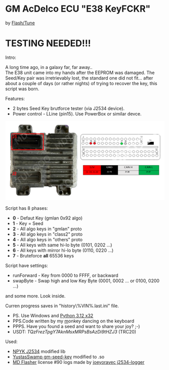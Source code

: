 # GM AcDelco ECU "E38 KeyFCKR"

by [Flash/Tune](https://t.me/obd2help)

# **TESTING NEEDED!!!**


Intro:

A long time ago,
in a galaxy far, far away..  
The E38 unit came into my hands after the EEPROM was damaged. The Seed/Key pair was irretrievably lost, the standard one did not fit...  after about a couple of days (or rather nights) of trying to recover the key, this script was born.



Features:
- 2 bytes Seed Key brutforce tester (via J2534 device).
- Power control - LLine (pin15). Use PowerBox or similar devce.


![AcDelco E38 Pinout](img/AcDelco_E38_Pinout.png)


Script has 8 phases:
- **0** - Defaut Key (gmlan 0x92 algo)
- **1** - Key = Seed
- **2** - All algo keys in "gmlan" proto
- **3** - All algo keys in "class2" proto
- **4** - All algo keys in "others" proto
- **5** - All keys with same hi-lo byte (0101, 0202 ...)
- **6** - All keys with mirror hi-lo byte (0110, 0220 ...)
- **7** - Bruteforce **all** 65536 keys

Script have settings:
- runForward - Key from 0000 to FFFF, or backward
- swapByte - Swap high and low Key Byte (0001, 0002 ... or 0100, 0200 ...)

and some more. Look inside.


Curren progress saves in "history\\%VIN%.last.ini" file.

- PS.  Use Windows and [Python 3.12 x32](https://www.python.org/ftp/python/3.12.0/python-3.12.0.exe)
- PPS.Code written by my [m](img\monkey.gif)onkey danсing on the keyboard
- PPPS. Have you found a seed and want to share your joy? ;-)
- USDT: *TQzFrezTpgY7AknMsxMRPsBsAzDi9tHZJ3* (TRC20)


Used:
- [NPYK J2534](https://github.com/NPYK/python_j2534) modified lib
- [YustasSwamp gm-seed-key](https://github.com/YustasSwamp/gm-seed-key) modified to .so
- [MD Flasher](https://mdflasher.online/catalog/moduli_dlya_programmnogo_kompleksa_mdflasher/litsenziya_090_gm_acdelco_e37_e38_ecu_bench_obdii/) license #90 logs made by [joeyoravec j2534-logger](https://github.com/joeyoravec/j2534-logger)
